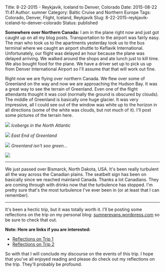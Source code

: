 Title: 8-22-2015 - Reykjavik, Iceland to Denver, Colorado
Date: 2015-08-22 11:41
Author: sumner
Category: Baltic Cruise and Northern Europe
Tags: Colorado, Denver, Flight, Iceland, Reykjavik
Slug: 8-22-2015-reykjavik-iceland-to-denver-colorado
Status: published

**Somewhere over Northern Canada:** I am in the plane right now and just got
caught up on all my blog posts. Transportation to the airport was fairly easy.
The man who took us to the apartments yesterday took us to the bus terminal
where we caught an airport shuttle to Keflavik International. Unfortunately, our
flight was delayed an hour because the plane was delayed arriving. We walked
around the shops and ate lunch just to kill time. We also bought food for the
plane. We have a driver set up to pick us up from Denver International Airport
so I'll assume that that will work out fine.

Right now we are flying over northern Canada. We flew over some of Greenland on
the way and now we are approaching the Hudson Bay. It was a great way to see the
terrain of Greenland. Even one of the flight attendants thought it was cool
(normally the ground is obscured by clouds). The middle of Greenland is
basically one huge glacier. It was very impressive, all I could see out of the
window was white up to the horizon in all directions (some of the white was
clouds, but not much of it). I'll post some pictures of the terrain here.

[![]({static}/images/baltic-cruise/plane-icebergs.jpg)]({static}/images/baltic-cruise/plane-icebergs.jpg)
*Icebergs in the North Atlantic*

[![]({static}/images/baltic-cruise/plane-greenland1.jpg)]({static}/images/baltic-cruise/plane-greenland1.jpg)
*East End of Greenland*

[![]({static}/images/baltic-cruise/plane-greenland2.jpg)]({static}/images/baltic-cruise/plane-greenland2.jpg)
*Greenland isn't soo green...*

[![]({static}/images/baltic-cruise/plane-greenland3.jpg)]({static}/images/baltic-cruise/plane-greenland3.jpg)

------------------------------------------------------------------------

We just passed over Bismarck, North Dakota, USA. It's been really turbulent all
the way across the Canadian plains. The seatbelt sign has been on basically
since we reached mainland Canada. Thanks a lot Canadians. They are coming
through with drinks now that the turbulence has stopped. I'm pretty sure that's
the most turbulence I've ever been in (or at least that I can remember).

------------------------------------------------------------------------

It's been a hectic trip, but it was totally worth it. I'll be posting some
reflections on the trip on my personal blog:
[sumnerevans.wordpress.com](https://sumnerevans.wordpress.com) so be sure to
check that out.

**Note: Here are links if you are interested:**

* [Reflections on Trip 1]({filename}/baltic-cruise/reflections-on-trip-1.md)
* [Reflections on Trip 2]({filename}/baltic-cruise/reflections-on-trip-2.md)

So with that I will conclude my discourse on the events of this trip. I hope
that you've all enjoyed reading and please do check out my reflections on the
trip. They'll probably be profound.
